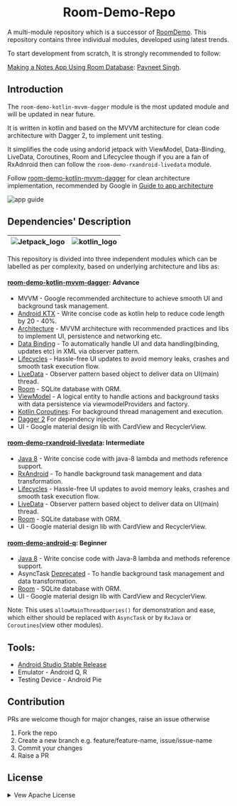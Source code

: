 
<h1 align="center"> Room-Demo-Repo </h1>

A multi-module repository which is a successor of [RoomDemo](https://github.com/Pavneet-Sing/RoomDemo). This repository contains three individual modules, developed using latest trends.

To start development from scratch, It is strongly recommended to follow:

[Making a Notes App Using Room Database](https://www.pluralsight.com/guides/making-a-notes-app-using-room-database): [Pavneet Singh](https://github.com/Pavneet-Sing).

Introduction
------------

The `room-demo-kotlin-mvvm-dagger` module is the most updated module and will be updated in near future.

It is written in kotlin and based on the MVVM architecture for clean code architecture with Dagger 2, to implement unit testing.

It simplifies the code using andorid jetpack with ViewModel, Data-Binding, LiveData, Coroutines, Room and Lifecyclee though if you are a fan of RxAdnroid then can follow the `room-demo-rxandroid-livedata` module.

Follow [room-demo-kotlin-mvvm-dagger](room-demo-rxandroid-livedata) for clean architecture implementation, recommended by Google in [Guide to app architecture][13]

![app guide][12]


Dependencies' Description
---------

| ![Jetpack_logo][14] | ![kotlin_logo][15] |
|-------------------- | ------------------ |


This repository is divided into three independent modules which can be labelled as per complexity, based on underlying architecture and libs as:

#### [room-demo-kotlin-mvvm-dagger](room-demo-kotlin-mvvm-dagger): Advance

-  MVVM - Google recommended architecture to achieve smooth UI and background task management.
- [Android KTX][2] - Write concise code as kotlin help to reduce code length by 20 - 40%.
- [Architecture][3] - MVVM architecture with recommended practices and libs to implement UI, persistence and networking etc.
- [Data Binding][4] - To automatically handle UI and data handling(binding, updates etc) in XML via observer pattern.
- [Lifecycles][5] - Hassle-free UI updates to avoid memory leaks, crashes and smooth task execution flow.
- [LiveData][6] - Observer pattern based object to deliver data on UI(main) thread.
- [Room][7] - SQLite database with ORM.
- [ViewModel][8] - A logical entity to handle actions and background tasks with data persistence via viewmodelProviders and factory.
- [Kotlin Coroutines][9]: For background thread management and execution.
- [Dagger 2][10] For dependency injector.
- UI - Google material design lib with CardView and RecyclerView.

#### [room-demo-rxandroid-livedata](room-demo-rxandroid-livedata): Intermediate

- [Java 8][11] - Write concise code with java-8 lambda and methods reference support.
- [RxAndroid][0] - To handle background task management and data transformation.
- [Lifecycles][5] - Hassle-free UI updates to avoid memory leaks, crashes and smooth task execution flow.
- [LiveData][6] - Observer pattern based object to deliver data on UI(main) thread.
- [Room][7] - SQLite database with ORM.
- UI - Google material design lib with CardView and RecyclerView.

#### [room-demo-android-q](room-demo-android-q): Beginner

- [Java 8][11] - Write concise code with Java-8 lambda and methods reference support.
- AsyncTask [Deprecated][1] - To handle background task management and data transformation.
- [Room][7] - SQLite database with ORM.
- UI - Google material design lib with CardView and RecyclerView.

Note: This uses `allowMainThreadQueries()` for demonstration and ease, which either should be replaced with `AsyncTask` or by `RxJava` or `Coroutines`(view other modules).

Tools:
------

- [Android Studio Stable Release ](https://developer.android.com/studio/)
- Emulator - Android Q, R
- Testing Device - Android Pie

[0]: https://github.com/ReactiveX/RxAndroid
[1]: https://android-review.googlesource.com/c/platform/frameworks/base/+/1156409/6/core/java/android/os/AsyncTask.java
[2]: https://developer.android.com/kotlin/ktx
[3]: https://developer.android.com/jetpack/arch/
[4]: https://developer.android.com/topic/libraries/data-binding/
[5]: https://developer.android.com/topic/libraries/architecture/lifecycle
[6]: https://developer.android.com/topic/libraries/architecture/livedata
[7]: https://developer.android.com/topic/libraries/architecture/room
[8]: https://developer.android.com/topic/libraries/architecture/viewmodel
[9]: https://kotlinlang.org/docs/reference/coroutines-overview.html
[10]: https://dagger.dev/users-guide
[11]: https://developer.android.com/studio/write/java8-support
[12]: https://user-images.githubusercontent.com/11755381/77223442-9c466100-6b82-11ea-89fc-0ac92b0c2104.png
[13]: https://developer.android.com/jetpack/docs/guide
[14]: https://user-images.githubusercontent.com/11755381/77223586-f0057a00-6b83-11ea-8fd0-ca1055ac827d.png
[15]: https://user-images.githubusercontent.com/11755381/77223617-32c75200-6b84-11ea-9477-bca18408173f.png

Contribution
------------

PRs are welcome though for major changes, raise an issue otherwise
1. Fork the repo
2. Create a new branch e.g. feature/feature-name, issue/issue-name
3. Commit your changes
4. Raise a PR

License
-----------
<details>
<summary>Vew Apache License</summary>

```
Copyright 2019 Pavneet Singh.

Licensed to the Apache Software Foundation (ASF) under one or more contributor
license agreements.  See the NOTICE file distributed with this work for
additional information regarding copyright ownership.  The ASF licenses this
file to you under the Apache License, Version 2.0 (the "License"); you may not
use this file except in compliance with the License.  You may obtain a copy of
the License at

  http://www.apache.org/licenses/LICENSE-2.0

Unless required by applicable law or agreed to in writing, software
distributed under the License is distributed on an "AS IS" BASIS, WITHOUT
WARRANTIES OR CONDITIONS OF ANY KIND, either express or implied.  See the
License for the specific language governing permissions and limitations under
the License.
```
</details>